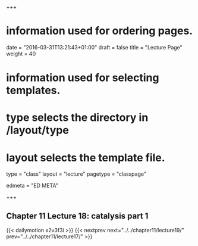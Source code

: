 +++
# information used for ordering pages.
date = "2016-03-31T13:21:43+01:00"
draft = false
title = "Lecture Page"
weight = 40

# information used for selecting templates.
# type selects the directory in /layout/type
# layout selects the template file.

type   = "class"
layout = "lecture"
pagetype = "classpage"





edmeta = "ED META"

+++
## Chapter 11 Lecture 18: catalysis part 1
{{< dailymotion x2v3f3i >}}
{{< nextprev next="../../chapter11/lecture19/"     prev="../../chapter11/lecture17/"  >}}

